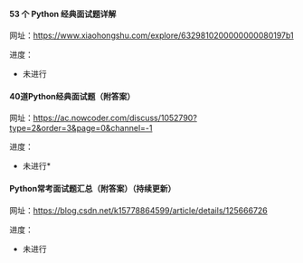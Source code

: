 #### 53 个 Python 经典面试题详解

网址：https://www.xiaohongshu.com/explore/6329810200000000080197b1

进度：

- 未进行

#### 40道Python经典面试题（附答案）

网址：https://ac.nowcoder.com/discuss/1052790?type=2&order=3&page=0&channel=-1

进度：

- 未进行*

#### Python常考面试题汇总（附答案）（持续更新）

网址：https://blog.csdn.net/k15778864599/article/details/125666726

进度：

- 未进行